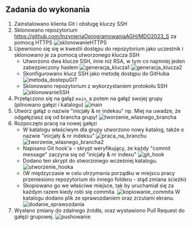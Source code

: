 ## Zadania do wykonania
1. Zainstalowano klienta Git i obsługę kluczy SSH
2. Sklonowano repozytorium https://github.com/InzynieriaOprogramowaniaAGH/MDO2023_S za pomocą HTTPS
![sklonowanieHTTPS](./Screenshots/sklonowanieHTTPS.png)
3. Upewniono się się w kwestii dostępu do repozytorium jako uczestnik i sklonowano je za pomocą utworzonego klucza SSH
   - Utworzono dwa klucze SSH, inne niż RSA, w tym co najmniej jeden zabezpieczony hasłem
   ![generacja_klucza1](./Screenshots/generacja_klucza1.png)
   ![generacja_klucza2](./Screenshots/generacja_klucza2.png)
   - Skonfigurowano klucz SSH jako metodę dostępu do GitHuba
   ![metoda_dostepuGIT](./Screenshots/metoda_dostepuGIT.png)
   - Sklonowano repozytorium z wykorzystaniem protokołu SSH
   ![sklonowanieSSH](./Screenshots/sklonowanieSSH.png)
4. Przełączono się na gałąź ```main```, a potem na gałąź swojej grupy (pilnowano gałęzi i katalogu)
![main](./Screenshots/main.png)
5. Utwórz gałąź o nazwie "inicjały & nr indeksu" np. Miej na uwadze, że odgałęziasz się od brancha grupy!
![tworzenie_wlasnego_brancha](./Screenshots/tworzenie_wlasnego_brancha.png)
6. Rozpoczęto pracę na nowej gałęzi
   - W katalogu właściwym dla grupy utworzono nowy katalog, także o nazwie "inicjały & nr indeksu" 
   ![praca_na_branchu](./Screenshots/praca_na_branchu.png)
   ![tworzenie_wlasnego_brancha2](./Screenshots/tworzenie_wlasnego_brancha2.png)
   - Napisano Git hook'a - skrypt weryfikujący, że każdy "commit message" zaczyna się od "inicjały & nr indexu"
   ![git_hook](./Screenshots/git_hook.png)
   - Dodano ten skrypt do stworzonego wcześniej katalogu.
   ![utworzenie_hooka](./Screenshots/utworzenie_hooka.png)
   - (W międzyczasie w celu utrzymania porządku w miejscu pracy przeniesiono repozytorium do innego folderu - stąd zmiana ścieżki)
   - Skopiowano go we właściwe miejsce, tak by uruchamiał się za każdym razem kiedy robi się commita.
   ![kopiowanie_commita](./Screenshots/kopiowanie_commita.png)
   W katalogu dodano plik ze sprawozdaniem oraz zrzutami ekranu.
   ![dodanie_sprawozdania](./Screenshots/dodanie_sprawozdania.png)
7. Wysłano zmiany do zdalnego źródła, oraz wystawiono Pull Request do gałęzi grupowej.
![pushowanie](./Screenshots/pushowanie.png)


